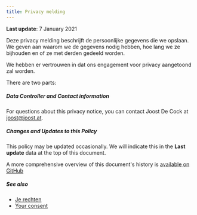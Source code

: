 ```yaml
---
title: Privacy melding
---
```


**Last update**: 7 January 2021

Deze privacy melding beschrijft de persoonlijke gegevens die we opslaan. We geven aan waarom we de gegevens nodig hebben, hoe lang we ze bijhouden en of ze met derden gedeeld worden.

We hebben er vertrouwen in dat ons engagement voor privacy aangetoond zal worden.

There are two parts:

<ReadMore list />

##### Data Controller and Contact information

For questions about this privacy notice, you can contact Joost De Cock at joost@joost.at.

##### Changes and Updates to this Policy

This policy may be updated occasionally. We will indicate this in the **Last update** data at the top of this document.

A more comprehensive overview of this document's history is [available on GitHub](https://github.com/freesewing/markdown/commits/develop/org/docs/various/privacy)

##### See also

 - [Je rechten](/docs/various/right/)
 - [Your consent](/account/actions/consent/)
